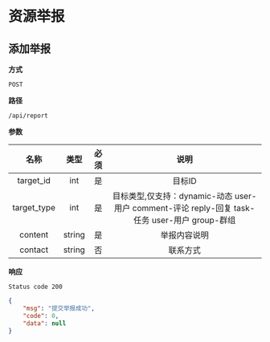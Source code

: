 # 资源举报

## 添加举报

**方式**

`POST`

**路径**

`/api/report`

**参数**

|  名称  |  类型  | 必须 | 说明 |
| :----: | :----: | :--: | :----: |
| target_id | int |  是  | 目标ID |
| target_type | int |  是  | 目标类型,仅支持：dynamic-动态 user-用户 comment-评论 reply-回复 task-任务 user-用户 group-群组 |
| content | string |  是  | 举报内容说明 |
| contact | string |  否  | 联系方式 |

**响应**

`Status code 200`

```json
{
    "msg": "提交举报成功",
    "code": 0,
    "data": null
}
```
